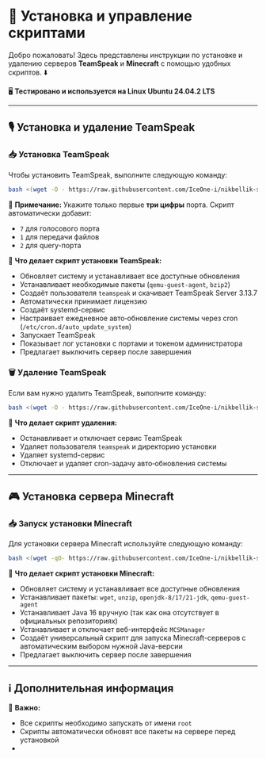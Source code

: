 # 🚀 Установка и управление скриптами

Добро пожаловать! Здесь представлены инструкции по установке и удалению серверов **TeamSpeak** и **Minecraft** с помощью удобных скриптов. ⬇️  

🖥️ **Тестировано и используется на Linux Ubuntu 24.04.2 LTS**

---

## 🎙️ Установка и удаление TeamSpeak

### 📥 Установка TeamSpeak

Чтобы установить TeamSpeak, выполните следующую команду:

```bash
bash <(wget -O - https://raw.githubusercontent.com/IceOne-i/nikbellik-scripts/refs/heads/main/install_teamspeak.sh) -- 000
```

🔹 **Примечание:** Укажите только первые **три цифры** порта. Скрипт автоматически добавит:
- `7` для голосового порта
- `1` для передачи файлов
- `2` для query-порта

📌 **Что делает скрипт установки TeamSpeak:**
- Обновляет систему и устанавливает все доступные обновления
- Устанавливает необходимые пакеты (`qemu-guest-agent`, `bzip2`)
- Создаёт пользователя `teamspeak` и скачивает TeamSpeak Server 3.13.7
- Автоматически принимает лицензию
- Создаёт systemd-сервис
- Настраивает ежедневное авто‑обновление системы через cron (`/etc/cron.d/auto_update_system`)
- Запускает TeamSpeak
- Показывает лог установки с портами и токеном администратора
- Предлагает выключить сервер после завершения

### 🗑️ Удаление TeamSpeak

Если вам нужно удалить TeamSpeak, выполните команду:

```bash
bash <(wget -O - https://raw.githubusercontent.com/IceOne-i/nikbellik-scripts/refs/heads/main/install_teamspeak.sh) remove
```

📌 **Что делает скрипт удаления:**
- Останавливает и отключает сервис TeamSpeak
- Удаляет пользователя `teamspeak` и директорию установки
- Удаляет systemd-сервис
- Отключает и удаляет cron-задачу авто‑обновления системы

---

## 🎮 Установка сервера Minecraft

### 📥 Запуск установки Minecraft

Для установки сервера Minecraft используйте следующую команду:

```bash
bash <(wget -qO- https://raw.githubusercontent.com/IceOne-i/nikbellik-scripts/refs/heads/main/install_minecraft.sh)
```

📌 **Что делает скрипт установки Minecraft:**
- Обновляет систему и устанавливает все доступные обновления
- Устанавливает пакеты: `wget`, `unzip`, `openjdk-8/17/21-jdk`, `qemu-guest-agent`
- Устанавливает Java 16 вручную (так как она отсутствует в официальных репозиториях)
- Устанавливает и отключает веб-интерфейс `MCSManager`
- Создаёт универсальный скрипт для запуска Minecraft-серверов с автоматическим выбором нужной Java-версии
- Предлагает выключить сервер после завершения

---

## ℹ️ Дополнительная информация

📢 **Важно:**
- Все скрипты необходимо запускать от имени `root`
- Скрипты автоматически обновят все пакеты на сервере перед установкой
- 

